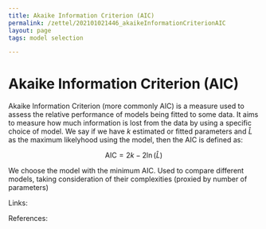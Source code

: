 ```yaml
---
title: Akaike Information Criterion (AIC)
permalink: /zettel/202101021446_akaikeInformationCriterionAIC
layout: page
tags: model selection

---
```

# Akaike Information Criterion (AIC)

Akaike Information Criterion (more commonly AIC) is a measure used to assess the relative performance of models being fitted to some data. 
It aims to measure how much information is lost from the data by using a specific choice of model. We say if we have $k$ estimated or 
fitted parameters and $\hat{L}$ as the maximum likelyhood using the model, then the AIC is defined as:

$$
\textrm{AIC} = 2 k - 2 \ln ( \hat{L} )
$$

We choose the model with the minimum AIC. Used to compare different models, taking consideration of their complexities (proxied by number of parameters)

Links: 

References: 

